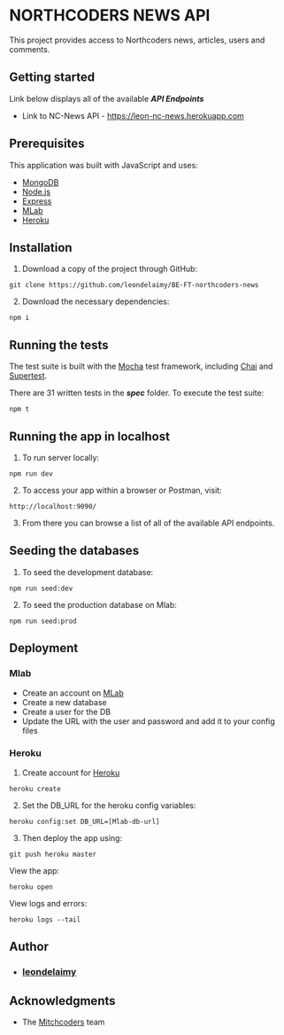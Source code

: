 # NORTHCODERS NEWS API

This project provides access to Northcoders news, articles, users and comments.
## Getting started

Link below displays all of the available ***API Endpoints***

* Link to NC-News API - https://leon-nc-news.herokuapp.com

## Prerequisites
This application was built with JavaScript and uses:
 * [MongoDB](https://www.mongodb.com/)
 * [Node.js](https://nodejs.org/en/)
 * [Express](https://expressjs.com/)
 * [MLab](https://mlab.com/)
 * [Heroku](https://heroku.com/)

## Installation

1. Download a copy of the project through GitHub:
```
git clone https://github.com/leondelaimy/BE-FT-northcoders-news
```
2. Download the necessary dependencies:
```
npm i
```

## Running the tests
The test suite is built with the [Mocha](https://mochajs.org/) test framework, including [Chai](http://www.chaijs.com) and [Supertest](https://www.npmjs.com/package/supertest).

There are 31 written tests in the ***spec*** folder. To execute the test suite:
```
npm t
```
## Running the app in localhost

1. To run server locally:
```
npm run dev
```
2. To access your app within a browser or Postman, visit:
```
http://localhost:9090/
```
3. From there you can browse a list of all of the available API endpoints.
## Seeding the databases

1. To seed the development database:
```
npm run seed:dev
```
2. To seed the production database on Mlab:
```
npm run seed:prod
```

## Deployment
### Mlab
* Create an account on [MLab](https://mlab.com/)
* Create a new database
* Create a user for the DB
* Update the URL with the user and password and add it to your config files

### Heroku
1. Create account for [Heroku](https://heroku.com/)
```
heroku create
```
2. Set the DB_URL for the heroku config variables:
```
heroku config:set DB_URL=[Mlab-db-url]
```
3. Then deploy the app using:
```
git push heroku master
```

View the app:
```
heroku open
```
View logs and errors:
```
heroku logs --tail
```
## Author
* ### [leondelaimy](https://github.com/leondelaimy)

## Acknowledgments
* The [Mitchcoders](https://northcoders.com/) team